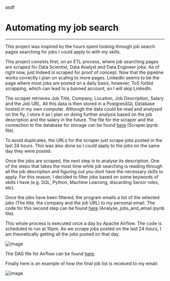 asdf
</br>

# Automating my job search
---

This project was inspired by the hours spent looking through job search pages searching for jobs I could apply to with my skills.

This project consists first, on an ETL process, where job searching pages are scraped for Data Scientist, Data Analyst and Data Engineer jobs. 
As of right now, just Indeed is scraped for proof of concept.  Now that the pipeline works correctly I plan on scaling to more pages.  LinkedIn seems to be the page where most jobs are posted on a daily basis, however, ToS forbid scrapping, which can lead to a banned account, so I will skip LinkedIn.

The scraper retrieves Job Title, Company, Location, Job Description, Salary and the Job URL.  All this data is then stored in a PostgresSQL Database hosted in my own computer.  Although the data could be read and analysed on the fly, I store it as I plan on doing further analysis based on the job description and the salary in the future. The file for the scraper and the connection to the database for storage can be found [here](https://github.com/adrianoarenas/portfolio/blob/main/job_search/Scraper.ipynb) (Scraper.ipynb file).

To avoid duplicates, the URLs for the scraper just scrape jobs posted in the last 24 hours.  This was also done so I could apply to the jobs on the same day they were posted.

Once the jobs are scraped, the next step is to analyse its description.  One of the steps that takes the most time while job searching is reading through all the job description and figuring out you dont have the necessary skills to apply.  For this reason, I decided to filter jobs based on some keywords of skills I have (e.g. SQL, Python, Machine Learning, discarding Senior roles, etc).

Once the jobs have been filtered, the program emails a list of the selected jobs (The title, the company and the job URL) to my personal email. The code for this second step can be found [here](https://github.com/adrianoarenas/portfolio/blob/main/job_search/Analyse_jobs_and_email.ipynb) (Analyse_jobs_and_email.ipynb file).

This whole process is executed once a day by Apache Airflow.  The code is scheduled to run at 10pm.  As we scrape jobs posted on the last 24 hours, I am theoretically getting all the jobs posted on that day.

![image](https://user-images.githubusercontent.com/24966827/118402672-d5814080-b662-11eb-949a-c2fe1689556c.png)

The DAG file for Airflow can be found [here](https://github.com/adrianoarenas/portfolio/blob/main/job_search/job_search_DAG.py).

Finally here is an example of how the final job list is received to my email:

![image](https://user-images.githubusercontent.com/24966827/118402743-28f38e80-b663-11eb-9463-ffaa87e693be.png)
